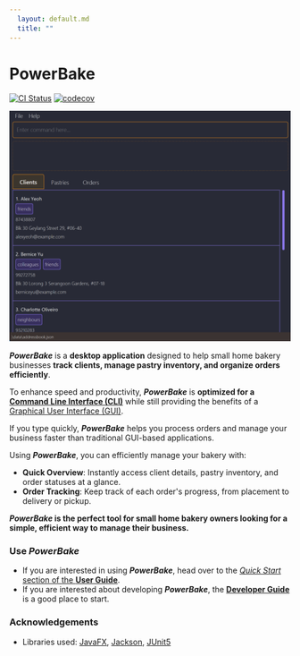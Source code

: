 ```yaml
---
  layout: default.md
  title: ""
---
```


# PowerBake

[![CI Status](https://github.com/AY2425S2-CS2103T-F13-2/tp/actions/workflows/gradle.yml/badge.svg)](https://github.com/AY2425S2-CS2103T-F13-2/tp/actions/)
[![codecov](https://codecov.io/gh/AY2425S2-CS2103T-F13-2/tp/graph/badge.svg)](https://codecov.io/gh/AY2425S2-CS2103T-F13-2/tp)

![Ui](images/Ui.png)

**_PowerBake_** is a **desktop application** designed to help small home bakery businesses **track clients, manage pastry inventory, and organize orders efficiently**.

To enhance speed and productivity, **_PowerBake_** is **optimized for a [Command Line Interface (CLI)](UserGuide.html#glossary)** while still providing the benefits of a [Graphical User Interface (GUI)](UserGuide.html#glossary).

<box type="info" seamless>

If you type quickly, **_PowerBake_** helps you process orders and manage your business faster than traditional GUI-based applications.

</box>

Using **_PowerBake_**, you can efficiently manage your bakery with:

- **Quick Overview**: Instantly access client details, pastry inventory, and order statuses at a glance.
- **Order Tracking**: Keep track of each order's progress, from placement to delivery or pickup.

**_PowerBake_ is the perfect tool for small home bakery owners looking for a simple, efficient way to manage their business.**

### **Use _PowerBake_**

* If you are interested in using **_PowerBake_**, head over to the [_Quick Start_ section of the **User Guide**](UserGuide.html#quick-start).
* If you are interested about developing **_PowerBake_**, the [**Developer Guide**](DeveloperGuide.html) is a good place to start.


### **Acknowledgements**

* Libraries used: [JavaFX](https://openjfx.io/), [Jackson](https://github.com/FasterXML/jackson), [JUnit5](https://github.com/junit-team/junit5)
